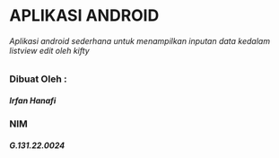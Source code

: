 # APLIKASI ANDROID
###### Aplikasi android sederhana untuk menampilkan inputan data kedalam listview edit oleh kifty

### Dibuat Oleh :
##### Irfan Hanafi
### NIM
##### G.131.22.0024